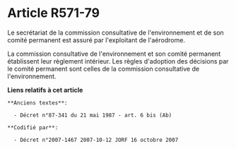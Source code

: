 # Article R571-79

Le secrétariat de la commission consultative de l'environnement et de son comité permanent est assuré par l'exploitant de
l'aérodrome.

La commission consultative de l'environnement et son comité permanent établissent leur règlement intérieur. Les règles
d'adoption des décisions par le comité permanent sont celles de la commission consultative de l'environnement.

**Liens relatifs à cet article**

	**Anciens textes**:

	  - Décret n°87-341 du 21 mai 1987 - art. 6 bis (Ab)

	**Codifié par**:

	  - Décret n°2007-1467 2007-10-12 JORF 16 octobre 2007
